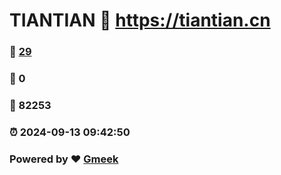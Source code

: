 # TIANTIAN :link: https://tiantian.cn 
### :page_facing_up: [29](https://tiantian.cn/tag.html) 
### :speech_balloon: 0 
### :hibiscus: 82253 
### :alarm_clock: 2024-09-13 09:42:50 
### Powered by :heart: [Gmeek](https://github.com/Meekdai/Gmeek)
